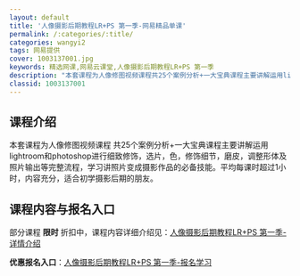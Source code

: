 ```yaml
---
layout: default
title: '人像摄影后期教程LR+PS 第一季-网易精品单课'
permalink: /:categories/:title/
categories: wangyi2
tags: 网易提供
cover: 1003137001.jpg
keywords: 精选网课,网易云课堂,人像摄影后期教程LR+PS 第一季
description: "本套课程为人像修图视频课程共25个案例分析+一大宝典课程主要讲解运用lightroom和photoshop进行细致修饰，选片，色，修饰细节，磨皮，调整形体及照片输出等完整流程，学习讲照片变成"
classid: 1003137001
---
```


## 课程介绍

本套课程为人像修图视频课程 共25个案例分析+一大宝典课程主要讲解运用lightroom和photoshop进行细致修饰，选片，色，修饰细节，磨皮，调整形体及照片输出等完整流程，学习讲照片变成摄影作品的必备技能。平均每课时超过1小时，内容充分，适合初学摄影后期的朋友。

## 课程内容与报名入口

部分课程 **限时** 折扣中，课程内容详细介绍见：[人像摄影后期教程LR+PS 第一季-详情介绍](https://study.163.com/course/introduction/1003137001.htm?share=1&shareId=1025206652&utm_campaign=share&utm_medium=iphoneShare&utm_source=&utm_u=1025206652)

**优惠报名入口**：[人像摄影后期教程LR+PS 第一季-报名学习](https://study.163.com/course/introduction/1003137001.htm?share=1&shareId=1025206652&utm_campaign=share&utm_medium=iphoneShare&utm_source=&utm_u=1025206652)

